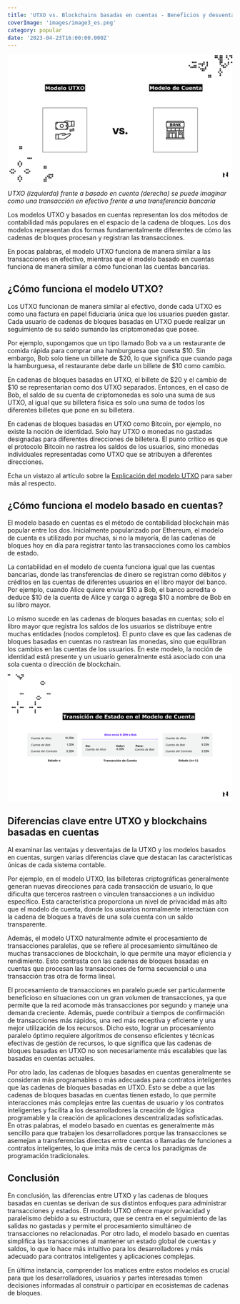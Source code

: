 ```yaml
---
title: 'UTXO vs. Blockchains basadas en cuentas - Beneficios y desventajas'
coverImage: 'images/image3_es.png'
category: popular
date: '2023-04-23T16:00:00.000Z'
---
```


![alt_text](images/image1_es.png 'image_tooltip')

_UTXO (izquierda) frente a basado en cuenta (derecha) se puede imaginar como una transacción en efectivo frente a una transferencia bancaria_

Los modelos UTXO y basados en cuentas representan los dos métodos de contabilidad más populares en el espacio de la cadena de bloques. Los dos modelos representan dos formas fundamentalmente diferentes de cómo las cadenas de bloques procesan y registran las transacciones.

En pocas palabras, el modelo UTXO funciona de manera similar a las transacciones en efectivo, mientras que el modelo basado en cuentas funciona de manera similar a cómo funcionan las cuentas bancarias.

## ¿Cómo funciona el modelo UTXO?

Los UTXO funcionan de manera similar al efectivo, donde cada UTXO es como una factura en papel fiduciaria única que los usuarios pueden gastar. Cada usuario de cadenas de bloques basadas en UTXO puede realizar un seguimiento de su saldo sumando las criptomonedas que posee.

Por ejemplo, supongamos que un tipo llamado Bob va a un restaurante de comida rápida para comprar una hamburguesa que cuesta $10. Sin embargo, Bob solo tiene un billete de $20, lo que significa que cuando paga la hamburguesa, el restaurante debe darle un billete de $10 como cambio.

En cadenas de bloques basadas en UTXO, el billete de $20 y el cambio de $10 se representarían como dos UTXO separados. Entonces, en el caso de Bob, el saldo de su cuenta de criptomonedas es solo una suma de sus UTXO, al igual que su billetera física es solo una suma de todos los diferentes billetes que pone en su billetera.

En cadenas de bloques basadas en UTXO como Bitcoin, por ejemplo, no existe la noción de identidad. Solo hay UTXO o monedas no gastadas designadas para diferentes direcciones de billetera. El punto crítico es que el protocolo Bitcoin no rastrea los saldos de los usuarios, sino monedas individuales representadas como UTXO que se atribuyen a diferentes direcciones.

Echa un vistazo al artículo sobre la [Explicación del modelo UTXO](https://www.nervos.org/knowledge-base/utxo_model_explained) para saber más al respecto.

## ¿Cómo funciona el modelo basado en cuentas?

El modelo basado en cuentas es el método de contabilidad blockchain más popular entre los dos. Inicialmente popularizado por Ethereum, el modelo de cuenta es utilizado por muchas, si no la mayoría, de las cadenas de bloques hoy en día para registrar tanto las transacciones como los cambios de estado.

La contabilidad en el modelo de cuenta funciona igual que las cuentas bancarias, donde las transferencias de dinero se registran como débitos y créditos en las cuentas de diferentes usuarios en el libro mayor del banco. Por ejemplo, cuando Alice quiere enviar $10 a Bob, el banco acredita o deduce $10 de la cuenta de Alice y carga o agrega $10 a nombre de Bob en su libro mayor.

Lo mismo sucede en las cadenas de bloques basadas en cuentas; solo el libro mayor que registra los saldos de los usuarios se distribuye entre muchas entidades (nodos completos). El punto clave es que las cadenas de bloques basadas en cuentas no rastrean las monedas, sino que equilibran los cambios en las cuentas de los usuarios. En este modelo, la noción de identidad está presente y un usuario generalmente está asociado con una sola cuenta o dirección de blockchain.

![alt_text](images/image2_es.png 'image_tooltip')

## Diferencias clave entre UTXO y blockchains basadas en cuentas

Al examinar las ventajas y desventajas de la UTXO y los modelos basados en cuentas, surgen varias diferencias clave que destacan las características únicas de cada sistema contable.

Por ejemplo, en el modelo UTXO, las billeteras criptográficas generalmente generan nuevas direcciones para cada transacción de usuario, lo que dificulta que terceros rastreen o vinculen transacciones a un individuo específico. Esta característica proporciona un nivel de privacidad más alto que el modelo de cuenta, donde los usuarios normalmente interactúan con la cadena de bloques a través de una sola cuenta con un saldo transparente.

Además, el modelo UTXO naturalmente admite el procesamiento de transacciones paralelas, que se refiere al procesamiento simultáneo de muchas transacciones de blockchain, lo que permite una mayor eficiencia y rendimiento. Esto contrasta con las cadenas de bloques basadas en cuentas que procesan las transacciones de forma secuencial o una transacción tras otra de forma lineal.

El procesamiento de transacciones en paralelo puede ser particularmente beneficioso en situaciones con un gran volumen de transacciones, ya que permite que la red acomode más transacciones por segundo y maneje una demanda creciente. Además, puede contribuir a tiempos de confirmación de transacciones más rápidos, una red más receptiva y eficiente y una mejor utilización de los recursos. Dicho esto, lograr un procesamiento paralelo óptimo requiere algoritmos de consenso eficientes y técnicas efectivas de gestión de recursos, lo que significa que las cadenas de bloques basadas en UTXO no son necesariamente más escalables que las basadas en cuentas actuales.

Por otro lado, las cadenas de bloques basadas en cuentas generalmente se consideran más programables o más adecuadas para contratos inteligentes que las cadenas de bloques basadas en UTXO. Esto se debe a que las cadenas de bloques basadas en cuentas tienen estado, lo que permite interacciones más complejas entre las cuentas de usuario y los contratos inteligentes y facilita a los desarrolladores la creación de lógica programable y la creación de aplicaciones descentralizadas sofisticadas. En otras palabras, el modelo basado en cuentas es generalmente más sencillo para que trabajen los desarrolladores porque las transacciones se asemejan a transferencias directas entre cuentas o llamadas de funciones a contratos inteligentes, lo que imita más de cerca los paradigmas de programación tradicionales.

## Conclusión

En conclusión, las diferencias entre UTXO y las cadenas de bloques basadas en cuentas se derivan de sus distintos enfoques para administrar transacciones y estados. El modelo UTXO ofrece mayor privacidad y paralelismo debido a su estructura, que se centra en el seguimiento de las salidas no gastadas y permite el procesamiento simultáneo de transacciones no relacionadas. Por otro lado, el modelo basado en cuentas simplifica las transacciones al mantener un estado global de cuentas y saldos, lo que lo hace más intuitivo para los desarrolladores y más adecuado para contratos inteligentes y aplicaciones complejas.

En última instancia, comprender los matices entre estos modelos es crucial para que los desarrolladores, usuarios y partes interesadas tomen decisiones informadas al construir o participar en ecosistemas de cadenas de bloques.
